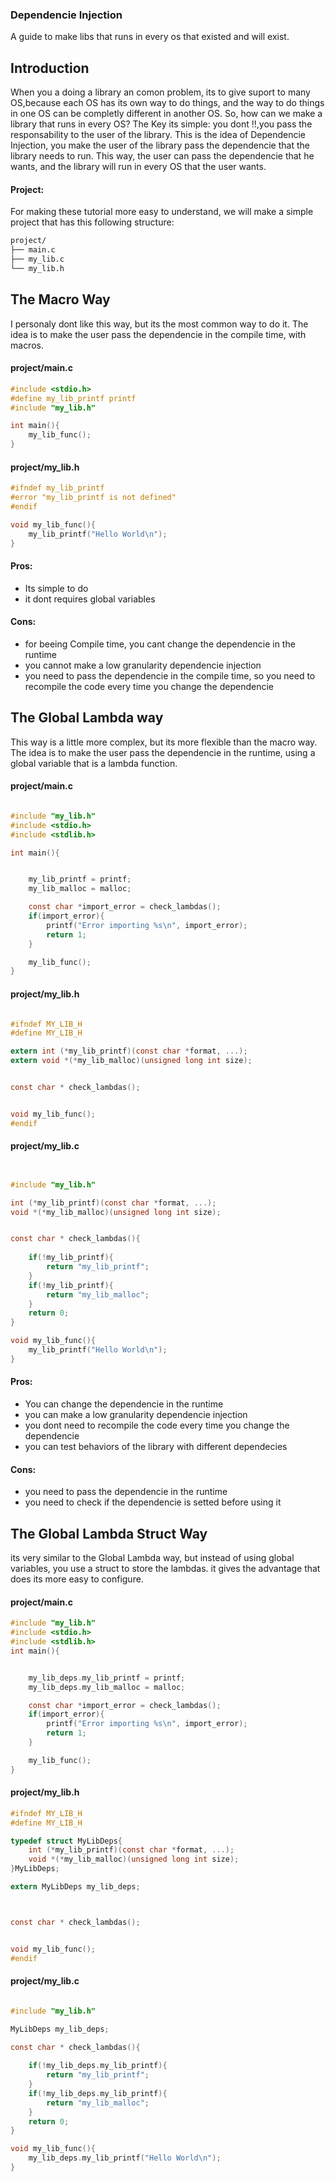 
### Dependencie Injection
A guide to make libs that runs in every os that existed and will exist.

## Introduction
When you a doing a library an comon problem, its to give suport to many OS,because 
each OS has its own way to do things, and the way to do things in one OS can be
completly different in another OS. So, how can we make a library that runs in every OS?
The Key its simple: you dont !!,you pass the responsability to the user of the library.
This is the idea of Dependencie Injection, you make the user of the library pass the
dependencie that the library needs to run. This way, the user can pass the dependencie
that he wants, and the library will run in every OS that the user wants.



#### Project:
For making these tutorial more easy to understand, we will make a simple project that
has this following structure:
```txt
project/
├── main.c
├── my_lib.c
└── my_lib.h
```

## The Macro Way 
I personaly dont like this way, but its the most common way to do it. The idea is to
make the user pass the dependencie in the compile time, with macros.


#### project/main.c
```c
#include <stdio.h>
#define my_lib_printf printf
#include "my_lib.h"

int main(){
    my_lib_func();
}
```
#### project/my_lib.h
```c
#ifndef my_lib_printf 
#error "my_lib_printf is not defined"
#endif

void my_lib_func(){
    my_lib_printf("Hello World\n");
}
```

#### Pros:
- Its simple to do
- it dont requires global variables
#### Cons:
- for beeing Compile time, you cant change the dependencie in the runtime
- you cannot make a low granularity dependencie injection
- you need to pass the dependencie in the compile time, so you need to recompile the code every time you change the dependencie


## The Global Lambda way
This way is a little more complex, but its more flexible than the macro way. The idea is to make the user pass the dependencie in the runtime, using a global variable that is a lambda function.



#### project/main.c
```c

#include "my_lib.h"
#include <stdio.h>
#include <stdlib.h>

int main(){


    my_lib_printf = printf;
    my_lib_malloc = malloc;

    const char *import_error = check_lambdas();
    if(import_error){
        printf("Error importing %s\n", import_error);
        return 1;
    }

    my_lib_func();
}
```


#### project/my_lib.h
```c

#ifndef MY_LIB_H
#define MY_LIB_H

extern int (*my_lib_printf)(const char *format, ...);
extern void *(*my_lib_malloc)(unsigned long int size);


const char * check_lambdas();


void my_lib_func();
#endif
```

#### project/my_lib.c
```c


#include "my_lib.h"

int (*my_lib_printf)(const char *format, ...);
void *(*my_lib_malloc)(unsigned long int size);


const char * check_lambdas(){
    
    if(!my_lib_printf){
        return "my_lib_printf";
    }
    if(!my_lib_printf){
        return "my_lib_malloc";
    }
    return 0;
}

void my_lib_func(){
    my_lib_printf("Hello World\n");
}

```
#### Pros:
- You can change the dependencie in the runtime
- you can make a low granularity dependencie injection
- you dont need to recompile the code every time you change the dependencie
- you can test behaviors of the library with different dependecies

#### Cons:
- you need to pass the dependencie in the runtime
- you need to check if the dependencie is setted before using it


## The Global Lambda Struct Way
its very similar to the Global Lambda way, but instead of using global variables, you use a struct to store the lambdas.
it gives the advantage that does its more easy to configure.

#### project/main.c
```c
#include "my_lib.h"
#include <stdio.h>
#include <stdlib.h>
int main(){


    my_lib_deps.my_lib_printf = printf;
    my_lib_deps.my_lib_malloc = malloc;

    const char *import_error = check_lambdas();
    if(import_error){
        printf("Error importing %s\n", import_error);
        return 1;
    }

    my_lib_func();
}
```

#### project/my_lib.h
```c
#ifndef MY_LIB_H
#define MY_LIB_H

typedef struct MyLibDeps{
    int (*my_lib_printf)(const char *format, ...);
    void *(*my_lib_malloc)(unsigned long int size);
}MyLibDeps;

extern MyLibDeps my_lib_deps;



const char * check_lambdas();


void my_lib_func();
#endif
```

#### project/my_lib.c
```c

#include "my_lib.h"

MyLibDeps my_lib_deps;

const char * check_lambdas(){
    
    if(!my_lib_deps.my_lib_printf){
        return "my_lib_printf";
    }
    if(!my_lib_deps.my_lib_printf){
        return "my_lib_malloc";
    }
    return 0;
}

void my_lib_func(){
    my_lib_deps.my_lib_printf("Hello World\n");
}

```
